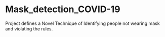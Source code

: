 # Mask_detection_COVID-19
Project defines a Novel Technique of Identifying people not wearing mask and violating the rules.  
